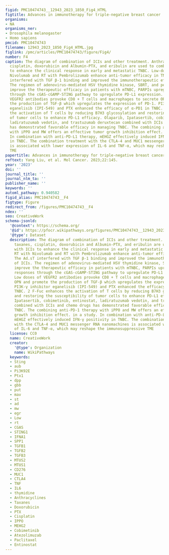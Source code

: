 ```yaml
---
figid: PMC10474743__12943_2023_1850_Fig4_HTML
figtitle: Advances in immunotherapy for triple-negative breast cancer
organisms:
- NA
organisms_ner:
- Drosophila melanogaster
- Homo sapiens
pmcid: PMC10474743
filename: 12943_2023_1850_Fig4_HTML.jpg
figlink: /pmc/articles/PMC10474743/figure/Fig4/
number: F4
caption: The diagram of combination of ICIs and other treatment. Anthracyclines, taxanes,
  cisplatin, doxorubicin and Albumin-PTX, and eribulin are used to combine with ICIs
  to enhance the clinical response in early and metastatic TNBC. Low-dose RT with
  Nivolumab and RT with Pembrolizumab enhance anti-tumor efficacy in TNBC. The Ad.sT
  interfered with TGF β-1 binding and improved the immunotherapeutic effect of ICIs.
  The regimen of adenovirus-mediated HSV thymidine kinase, SBRT, and pembrolizumab
  improve the therapeutic efficacy in patients with mTNBC, PARPIs upregulate IFN responses
  through the cGAS-cGAMP-STING pathway to upregulate PD-L1 expression. Low doses of
  VEGFR2 antibodies provoke CD8 + T cells and macrophages to secrete OPN and promote
  the production of TGF-β which upregulates the expression of PD-1. PI3K-γ inhibitor
  eganelisib (IPI-549) and PTX enhanced the efficacy of α-PD1 in TNBC. 2 F-Fuc enhances
  the activation of T cells by reducing B7H3 glycosylation and restoring the susceptibility
  of tumor cells to enhance PD-L1 efficacy. Olaparib, Ipatasertib, cobimetinib, entinostat,
  ladiratuzumab vedotin, and trastuzumab deruxtecan combined with ICIs and chemo drugs
  has demonstrated favorable efficacy in managing TNBC. The combining anti-PD-1 therapy
  with iPPO and MW offers an effective tumor growth inhibition effect. in a study.
  In combination with anti-PD-L1 therapy, mEHGZ effectively induced IFN-γ positivity
  in TNBC. The combination treatment with the CTLA-4 and MUC1 messenger RNA nanomachines
  is associated with lower expression of IL-6 and TNF-α, which may reshape the immunosuppressive
  TME
papertitle: Advances in immunotherapy for triple-negative breast cancer.
reftext: Yang Liu, et al. Mol Cancer. 2023;22:145.
year: '2023'
doi: ''
journal_title: ''
journal_nlm_ta: ''
publisher_name: ''
keywords: ''
automl_pathway: 0.940582
figid_alias: PMC10474743__F4
figtype: Figure
redirect_from: /figures/PMC10474743__F4
ndex: ''
seo: CreativeWork
schema-jsonld:
  '@context': https://schema.org/
  '@id': https://pfocr.wikipathways.org/figures/PMC10474743__12943_2023_1850_Fig4_HTML.html
  '@type': Dataset
  description: The diagram of combination of ICIs and other treatment. Anthracyclines,
    taxanes, cisplatin, doxorubicin and Albumin-PTX, and eribulin are used to combine
    with ICIs to enhance the clinical response in early and metastatic TNBC. Low-dose
    RT with Nivolumab and RT with Pembrolizumab enhance anti-tumor efficacy in TNBC.
    The Ad.sT interfered with TGF β-1 binding and improved the immunotherapeutic effect
    of ICIs. The regimen of adenovirus-mediated HSV thymidine kinase, SBRT, and pembrolizumab
    improve the therapeutic efficacy in patients with mTNBC, PARPIs upregulate IFN
    responses through the cGAS-cGAMP-STING pathway to upregulate PD-L1 expression.
    Low doses of VEGFR2 antibodies provoke CD8 + T cells and macrophages to secrete
    OPN and promote the production of TGF-β which upregulates the expression of PD-1.
    PI3K-γ inhibitor eganelisib (IPI-549) and PTX enhanced the efficacy of α-PD1 in
    TNBC. 2 F-Fuc enhances the activation of T cells by reducing B7H3 glycosylation
    and restoring the susceptibility of tumor cells to enhance PD-L1 efficacy. Olaparib,
    Ipatasertib, cobimetinib, entinostat, ladiratuzumab vedotin, and trastuzumab deruxtecan
    combined with ICIs and chemo drugs has demonstrated favorable efficacy in managing
    TNBC. The combining anti-PD-1 therapy with iPPO and MW offers an effective tumor
    growth inhibition effect. in a study. In combination with anti-PD-L1 therapy,
    mEHGZ effectively induced IFN-γ positivity in TNBC. The combination treatment
    with the CTLA-4 and MUC1 messenger RNA nanomachines is associated with lower expression
    of IL-6 and TNF-α, which may reshape the immunosuppressive TME
  license: CC0
  name: CreativeWork
  creator:
    '@type': Organization
    name: WikiPathways
  keywords:
  - Sting
  - aub
  - Pi3K92E
  - Ptx1
  - dpp
  - gbb
  - put
  - mav
  - st
  - ad
  - mw
  - egr
  - Low
  - rt
  - CGAS
  - STING1
  - IFNA1
  - SPP1
  - TGFB1
  - TGFB2
  - TGFB3
  - MTUS2
  - MTUS1
  - CD276
  - MUC1
  - CTLA4
  - TNF
  - IL6
  - thymidine
  - Anthracyclines
  - Taxanes
  - Doxorubicin
  - PTX
  - Cisplatin
  - IPPO
  - MEHG2
  - Cobimetinib
  - Atezolimuzab
  - Paclitaxel
  - Entinostat
---
```

